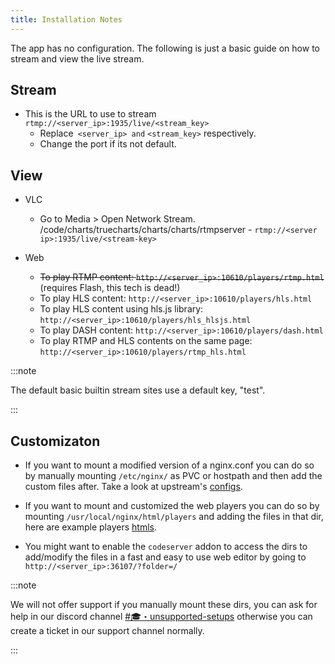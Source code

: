 ```yaml
---
title: Installation Notes
---
```


The app has no configuration. The following is just a basic guide on how to stream and view the live stream.

## Stream

- This is the URL to use to stream `rtmp://<server_ip>:1935/live/<stream_key>`
  - Replace` <server_ip> and` `<stream_key>` respectively.
  - Change the port if its not default.

## View

- VLC

  - Go to Media > Open Network Stream.
    /code/charts/truecharts/charts/charts/rtmpserver - `rtmp://<server ip>:1935/live/<stream-key>`

- Web

  - ~~To play RTMP content: `http://<server_ip>:10610/players/rtmp.html`~~ (requires Flash, this tech is dead!)
  - To play HLS content: `http://<server_ip>:10610/players/hls.html`
  - To play HLS content using hls.js library: `http://<server_ip>:10610/players/hls_hlsjs.html`
  - To play DASH content: `http://<server_ip>:10610/players/dash.html`
  - To play RTMP and HLS contents on the same page: `http://<server_ip>:10610/players/rtmp_hls.html`

:::note

The default basic builtin stream sites use a default key, "test".

:::

## Customizaton

- If you want to mount a modified version of a nginx.conf you can do so by manually mounting `/etc/nginx/` as PVC or hostpath and then add the custom files after. Take a look at upstream's [configs](https://github.com/TareqAlqutami/rtmp-hls-server/tree/master/conf).

- If you want to mount and customized the web players you can do so by mounting `/usr/local/nginx/html/players` and adding the files in that dir, here are example players [htmls](https://github.com/TareqAlqutami/rtmp-hls-server/tree/master/players).

- You might want to enable the `codeserver` addon to access the dirs to add/modify the files in a fast and easy to use web editor by going to `http://<server_ip>:36107/?folder=/`

:::note

We will not offer support if you manually mount these dirs, you can ask for help in our discord channel [#🎓・unsupported-setups](https://discord.gg/JRU6gUjeMJ) otherwise you can create a ticket in our support channel normally.

:::
